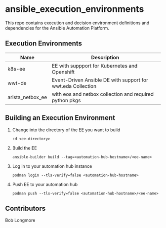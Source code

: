 # ansible_execution_environments

This repo contains execution and decision environment definitions and dependencies for the Ansible Automation Platform.

## Execution Environments

| Name | Description |
|-|-|
| k8s-ee | EE with suppport for Kubernetes and Openshift |
| wwt-de | Event-Driven Ansible DE with support for wwt.eda Collection |
| arista_netbox_ee | with eos and netbox collection and required python pkgs |

## Building an Execution Environment


1. Change into the directory of the EE you want to build

    ```shell
    cd <ee-directory>
    ```

2. Build the EE

    ```shell
    ansible-builder build --tag=<automation-hub-hostname>/<ee-name>
    ```

3. Log in to your automation hub instance

    ```shell
    podman login --tls-verify=false <automation-hub-hostname>
    ```

4. Push EE to your automation hub

    ```shell
    podman push --tls-verify=false <automation-hub-hostname>/<ee-name>
    ```

## Contributors

Bob Longmore
